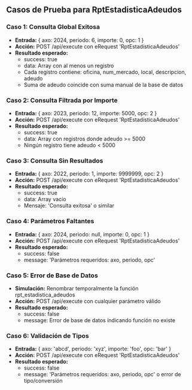## Casos de Prueba para RptEstadisticaAdeudos

### Caso 1: Consulta Global Exitosa
- **Entrada:** { axo: 2024, periodo: 6, importe: 0, opc: 1 }
- **Acción:** POST /api/execute con eRequest 'RptEstadisticaAdeudos'
- **Resultado esperado:**
  - success: true
  - data: Array con al menos un registro
  - Cada registro contiene: oficina, num_mercado, local, descripcion, adeudo
  - Suma de adeudo coincide con suma manual de la base de datos

### Caso 2: Consulta Filtrada por Importe
- **Entrada:** { axo: 2023, periodo: 12, importe: 5000, opc: 2 }
- **Acción:** POST /api/execute con eRequest 'RptEstadisticaAdeudos'
- **Resultado esperado:**
  - success: true
  - data: Array con registros donde adeudo >= 5000
  - Ningún registro tiene adeudo < 5000

### Caso 3: Consulta Sin Resultados
- **Entrada:** { axo: 2022, periodo: 1, importe: 9999999, opc: 2 }
- **Acción:** POST /api/execute con eRequest 'RptEstadisticaAdeudos'
- **Resultado esperado:**
  - success: true
  - data: Array vacío
  - Mensaje: 'Consulta exitosa' o similar

### Caso 4: Parámetros Faltantes
- **Entrada:** { axo: 2024, periodo: null, importe: 0, opc: 1 }
- **Acción:** POST /api/execute con eRequest 'RptEstadisticaAdeudos'
- **Resultado esperado:**
  - success: false
  - message: 'Parámetros requeridos: axo, periodo, opc'

### Caso 5: Error de Base de Datos
- **Simulación:** Renombrar temporalmente la función rpt_estadistica_adeudos
- **Acción:** POST /api/execute con cualquier parámetro válido
- **Resultado esperado:**
  - success: false
  - message: Error de base de datos indicando función no existe

### Caso 6: Validación de Tipos
- **Entrada:** { axo: 'abcd', periodo: 'xyz', importe: 'foo', opc: 'bar' }
- **Acción:** POST /api/execute con eRequest 'RptEstadisticaAdeudos'
- **Resultado esperado:**
  - success: false
  - message: 'Parámetros requeridos: axo, periodo, opc' o error de tipo/conversión
